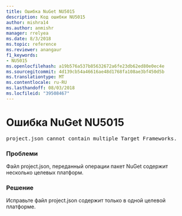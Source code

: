 ```yaml
---
title: Ошибка NuGet NU5015
description: Код ошибки NU5015
author: mishra14
ms.author: anmishr
manager: rrelyea
ms.date: 8/3/2018
ms.topic: reference
ms.reviewer: anangaur
f1_keywords:
- NU5015
ms.openlocfilehash: a19b576a537b85632672a6fe23db62ed80e0ec4e
ms.sourcegitcommit: 4d139cb54a46616ae48d1768fa108ae3bf450d5b
ms.translationtype: MT
ms.contentlocale: ru-RU
ms.lasthandoff: 08/03/2018
ms.locfileid: "39508467"
---
```

# <a name="nuget-error-nu5015"></a>Ошибка NuGet NU5015
<pre>project.json cannot contain multiple Target Frameworks.</pre>

### <a name="issue"></a>Проблеми

Файл project.json, переданный операции пакет NuGet содержит несколько целевых платформ.


### <a name="solution"></a>Решение

Исправьте файл project.json содержит только в одной целевой платформе.

